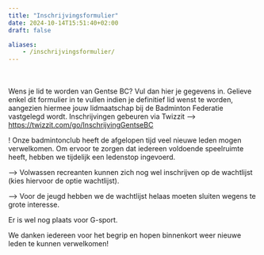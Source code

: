 ```yaml
---
title: "Inschrijvingsformulier"
date: 2024-10-14T15:51:40+02:00
draft: false

aliases:
    - /inschrijvingsformulier/  
---
```




   <br /> <br />Wens je lid te worden van Gentse BC? Vul dan hier je gegevens in.
Gelieve enkel dit formulier in te vullen indien je definitief lid wenst te worden, aangezien hiermee jouw lidmaatschap bij de Badminton Federatie vastgelegd wordt. 
Inschrijvingen gebeuren via Twizzit --> https://twizzit.com/go/InschrijvingGentseBC
<p><p>

! Onze badmintonclub heeft de afgelopen tijd veel nieuwe leden mogen verwelkomen. Om ervoor te zorgen dat iedereen voldoende speelruimte heeft, hebben we tijdelijk een ledenstop ingevoerd. 
<p>--> Volwassen recreanten kunnen zich nog wel inschrijven op de wachtlijst (kies hiervoor de optie wachtlijst). 
<p>--> Voor de jeugd hebben we de wachtlijst helaas moeten sluiten wegens te grote interesse.

<p>Er is wel nog plaats voor G-sport. 

We danken iedereen voor het begrip en hopen binnenkort weer nieuwe leden te kunnen verwelkomen!

